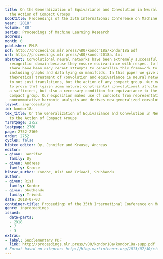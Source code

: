 ```yaml
---
title: On the Generalization of Equivariance and Convolution in Neural Networks to
  the Action of Compact Groups
booktitle: Proceedings of the 35th International Conference on Machine Learning
year: '2018'
volume: '80'
series: Proceedings of Machine Learning Research
address: 
month: 0
publisher: PMLR
pdf: http://proceedings.mlr.press/v80/kondor18a/kondor18a.pdf
url: http://proceedings.mlr.press/v80/kondor2018a.html
abstract: Convolutional neural networks have been extremely successful in the image
  recognition domain because they ensure equivariance with respect to translations.
  There have been many recent attempts to generalize this framework to other domains,
  including graphs and data lying on manifolds. In this paper we give a rigorous,
  theoretical treatment of convolution and equivariance in neural networks with respect
  to not just translations, but the action of any compact group. Our main result is
  to prove that (given some natural constraints) convolutional structure is not just
  a sufficient, but also a necessary condition for equivariance to the action of a
  compact group. Our exposition makes use of concepts from representation theory and
  noncommutative harmonic analysis and derives new generalized convolution formulae.
layout: inproceedings
id: kondor18a
tex_title: On the Generalization of Equivariance and Convolution in Neural Networks
  to the Action of Compact Groups
firstpage: 2752
lastpage: 2760
page: 2752-2760
order: 2752
cycles: false
bibtex_editor: Dy, Jennifer and Krause, Andreas
editor:
- given: Jennifer
  family: Dy
- given: Andreas
  family: Krause
bibtex_author: Kondor, Risi and Trivedi, Shubhendu
author:
- given: Risi
  family: Kondor
- given: Shubhendu
  family: Trivedi
date: 2018-07-03
container-title: Proceedings of the 35th International Conference on Machine Learning
genre: inproceedings
issued:
  date-parts:
  - 2018
  - 7
  - 3
extras:
- label: Supplementary PDF
  link: http://proceedings.mlr.press/v80/kondor18a/kondor18a-supp.pdf
# Format based on citeproc: http://blog.martinfenner.org/2013/07/30/citeproc-yaml-for-bibliographies/
---
```


